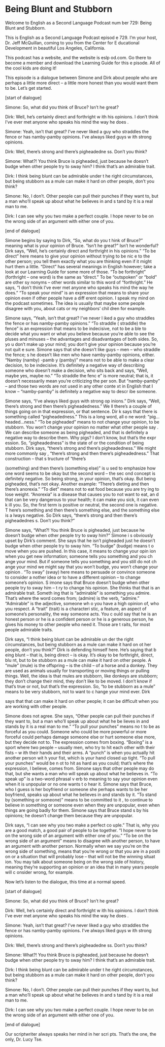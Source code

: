 # Being Blunt and Stubborn

Welcome to English as a Second Language Podcast num ber 729: Being Blunt and Stubborn.

This is English as a Second Language Podcast episod e 729.  I’m your host, Dr. Jeff McQuillan, coming to you from the Center for E ducational Development in beautiful Los Angeles, California.

This podcast has a website, and the website is eslp od.com.  Go there to become a member and download the Learning Guide for this e pisode.  All of the cool kids are doing it!

This episode is a dialogue between Simone and Dirk about people who are perhaps a little more direct – a little more honest  than you would want them to be.  Let’s get started.

[start of dialogue]

Simone:  So, what did you think of Bruce?  Isn’t he  great?

Dirk:  Well, he’s certainly direct and forthright w ith his opinions.  I don’t think I’ve ever met anyone who speaks his mind the way he does .

Simone:  Yeah, isn’t that great?  I’ve never liked a guy who straddles the fence or has namby-pamby opinions.  I’ve always liked guys w ith strong opinions.

Dirk:  Well, there’s strong and there’s pigheadedne ss.  Don’t you think?

Simone:  What?!  You think Bruce is pigheaded, just  because he doesn’t budge when other people try to sway him?  I think that’s an admirable trait.

Dirk:  I think being blunt can be admirable under t he right circumstances, but being stubborn as a mule can make it hard on other people, don’t you think?

Simone:  No, I don’t.  Other people can pull their punches if they want to, but a man who’ll speak up about what he believes in and s tand by it is a real man to me.

Dirk:  I can see why you two make a perfect couple.   I hope never to be on the wrong side of an argument with either one of you.

[end of dialogue]

Simone begins by saying to Dirk, “So, what do you t hink of Bruce?” meaning what is your opinion of Bruce.  “Isn’t he great?”  Isn’t he wonderful?  Dirk says, “Well, he’s certainly direct and forthright in his opinions.”  “To be direct” here means to give your opinion without trying to be nic e to the other person; you tell them exactly what you are thinking even if it might  hurt them a little.  “Direct” has several meanings in English however; take a look at  our Learning Guide for some more of those.  “To be forthright” (forthright  – one word) is the same as “direct.”  To be “outspoken” or “bold” are other sy nonyms – other words similar to this word of “forthright.”  He says, “I don’t think  I’ve ever met anyone who speaks his mind the way he does.”  “To speak your mind” is  an expression that means to share your opinion even if other people have a diff erent opinion.  I speak my mind on the podcast sometimes.  The idea is usually  that maybe some people disagree with you, about cats or my neighbors’ chil dren for example.

Simone says, “Yeah, isn’t that great?  I’ve never l iked a guy who straddles the fence or has namby-pamby opinions.”  “To straddle ( straddle) the fence” is an expression that means to be indecisive, not to be a ble to decide what you want or what you believe because you’re able to see the pluses and minuses – the advantages and disadvantages of both sides.  So, yo u don’t make up your mind; you don’t give your opinion because you’re not quit e sure.  Simone says that she doesn’t like guys – men – who straddle the fence; s he doesn’t like men who have namby-pamby opinions, either.  “Namby (namby) -pamb y (pamby)” means not to be able to make a clear decision, to be indecisive.   It’s definitely a negative way of describing someone who doesn’t make a decision, who sits back and says, “Well, maybe yes, maybe no.”  “To straddle the fenc e” is more neutral; that is, it doesn’t necessarily mean you’re criticizing the per son.  But “namby-pamby” – and those two words are not used in any other conte xt in English that I know – “namby-pamby” is definitely a negative way to descr ibe someone.

Simone says, “I’ve always liked guys with strong op inions.”  Dirk says, “Well, there’s strong and then there’s pigheadedness.”  We ll there’s a couple of things going on in that expression, or that sentence.  Dir k says that there is something called “pigheadedness.”  This is a long word, all o ne word: “pig…headed…ness.” “To be pigheaded” means to not change your opinion,  to be stubborn.  You won’t change your opinion no matter what other people say .  We can describe someone as being pigheaded, and that is definitely a negative way to describe them.  Why pigs?  I don’t know, but that’s the expr ession.  So, “pigheadedness” is the state of or the condition of being stubborn.   Dirk says, “there’s strong and there’s pigheadedness.”  We might more commonly say , “there’s strong and then there’s pigheadedness.”  That construction – that s tructure of “there’s

(something) and then there’s (something else)” is u sed to emphasize how one word seems to be okay but the second word – the sec ond concept is definitely negative.  So being strong, in your opinion, that’s  okay.  But being pigheaded, that’s not okay.  Another example: “There’s dieting  and then there’s anorexia.” “To diet” means not to eat food because you are try ing to lose weight.  “Anorexia” is a disease that causes you to not want to eat, an d that can be very dangerous to your health; it can make you sick, it can even k ill you.  So, the first term is positive or neutral, the second one is negative.  T here’s something and then there’s something else, and the something else is a lways negative.  So Dirk says, “there’s strong and then there’s pigheadednes s.  Don’t you think?”

Simone says, “What?!  You think Bruce is pigheaded,  just because he doesn’t budge when other people try to sway him?”  Simone i s obviously upset by Dirk’s comment.  She says that he isn’t pigheaded just he doesn’t budge when other people try to sway him.  “To budge” (budge) means t o move when you are pushed.  In this case, it means to change your opin ion when you get new information; someone tells you something and you ch ange your mind.  But if someone tells you something and you still do not ch ange your mind we might say that you won’t budge, you won’t change your opinion .  “To sway” (sway) here means to persuade or convince someone to consider a nother idea or to have a different opinion – to change someone’s opinion.  S imone says that Bruce doesn’t budge when other people try to sway him – t ry to change his opinion. She thinks that that is an admirable trait.  Someth ing that is “admirable” is something you admire.  That’s where the word comes from; (admire) is the verb, “admire.”  “Admirable” is the adjective, someone wh o you have a high opinion of, who you respect.  A “trait” (trait) is a characteri stic, a feature, an aspect of someone’s personality, the way someone acts.  You c ould say that he is an honest person or he is a confident person or he is a generous person, he gives his money to other people who need it.  Those are t raits, for most people admirable traits.

Dirk says, “I think being blunt can be admirable un der the right circumstances, but being stubborn as a mule can make it hard on ot her people, don’t you think?” Dirk is defending himself here.  He’s saying that b eing blunt – that is, being direct – is okay.  It’s okay to be forthright, direct, blu nt, but to be stubborn as a mule can make it hard on other people.  A “mule” (mule) is the offspring – is the child – of a horse and a donkey.  They are used as animals usually for transporting or moving things or pulling things.  Well, the idea is  that mules are stubborn, like donkeys are stubborn; they don’t change their mind,  they don’t like to be moved. I don’t know if that’s true or not, but that’s the expression.  So, “to be stubborn as a mule” means to be very stubborn, not to want to c hange your mind ever.  Dirk

says that that can make it hard on other people; it  can be difficult when you are working with other people.

Simone does not agree.  She says, “Other people can  pull their punches if they want to, but a man who’ll speak up about what he be lieves in and stands by it is a real man to me.”  “To pull your punches” means no t to be as forceful as you could.  Someone who could be more powerful or more forceful could perhaps damage someone else or hurt someone else more, but they decide not to.  The expression comes from boxing.  “Boxing” is a sport where two people – usually men, who try to hit each other with their fists – w ith their hands and their arms.  A “punch” is when you actually hit another person wit h your fist, which is your hand closed up tight.  “To pull your punches” would be n ot to hit as hard as you could; that’s where the expression, I believe, comes from.   Simone says that other people may do that, but she wants a man who will speak up about what he believes in.  “To speak up” is a two-word phrasal v erb to meaning to say your opinion even when it is unpopular or no one wants t o hear it.  Simone says that Bruce, who I guess is her boyfriend or someone she perhaps wants to be her boyfriend, speaks up about what he believes in and stands by it.  “To stand by (something or someone)” means to be committed to it , to continue to believe in something or someone even when they are unpopular, even when things are going badly for them.  Simone says that Bruce stand s by his opinions; he doesn’t change them because they are unpopular.

Dirk says, “I can see why you two make a perfect co uple.”  That is, why you are a good match, a good pair of people to be together.  “I hope never to be on the wrong side of an argument with either one of you.”  “To be on the wrong side of an argument” means to disagree with another person,  to have an argument with another person.  Normally when we say you’re on the  wrong side of something, means that you’re wrong or that you are in a positi on or a situation that will probably lose – that will not be the winning situat ion.  You may talk about someone being on the wrong side of history, meaning  they’re supporting an opinion or an idea that in many years people will c onsider wrong, for example.

Now let’s listen to the dialogue, this time at a normal speed.

[start of dialogue]

Simone:  So, what did you think of Bruce?  Isn’t he  great?

Dirk:  Well, he’s certainly direct and forthright w ith his opinions.  I don’t think I’ve ever met anyone who speaks his mind the way he does .

Simone:  Yeah, isn’t that great?  I’ve never liked a guy who straddles the fence or has namby-pamby opinions.  I’ve always liked guys w ith strong opinions.

Dirk:  Well, there’s strong and there’s pigheadedne ss.  Don’t you think?

Simone:  What?!  You think Bruce is pigheaded, just  because he doesn’t budge when other people try to sway him?  I think that’s an admirable trait.

Dirk:  I think being blunt can be admirable under t he right circumstances, but being stubborn as a mule can make it hard on other people, don’t you think?

Simone:  No, I don’t.  Other people can pull their punches if they want to, but a man who’ll speak up about what he believes in and s tand by it is a real man to me.

Dirk:  I can see why you two make a perfect couple.   I hope never to be on the wrong side of an argument with either one of you.

[end of dialogue]

Our scriptwriter always speaks her mind in her scri pts.  That’s the one, the only, Dr. Lucy Tse.





